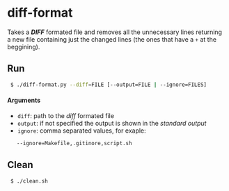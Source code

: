 # diff-format

Takes a _**DIFF**_ formated file and removes all the unnecessary lines returning a new file containing just the changed lines (the ones that have a `+` at the beggining).

## Run

```bash
 $ ./diff-format.py --diff=FILE [--output=FILE | --ignore=FILES]
```

#### Arguments
- `diff`: path to the _diff_ formated file
- `output`: if not specified the output is shown in the _standard output_
- `ignore`: comma separated values, for exaple:
```bash
   --ignore=Makefile,.gitinore,script.sh
```

## Clean

```bash
 $ ./clean.sh
```

